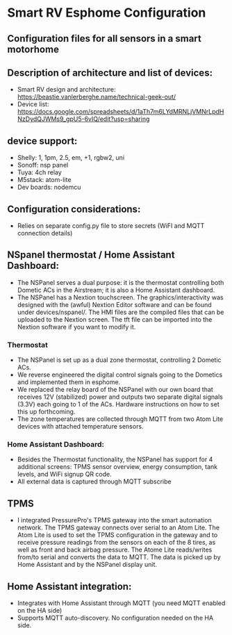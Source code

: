 # Smart RV Esphome Configuration
## Configuration files for all sensors in a smart motorhome

## Description of architecture and list of devices:
 - Smart RV design and architecture: https://beastie.vanlerberghe.name/technical-geek-out/ 
 - Device list: https://docs.google.com/spreadsheets/d/1aTh7m6LYdMRNLjVMNrLpdHNzDydQJWMs9_gpU5-6vIQ/edit?usp=sharing

## device support:
 - Shelly: 1, 1pm, 2.5, em, +1, rgbw2, uni
 - Sonoff: nsp panel 
 - Tuya: 4ch relay
 - M5stack: atom-lite
 - Dev boards: nodemcu

## Configuration considerations:
 - Relies on separate config.py file to store secrets (WiFI and MQTT connection details)

## NSpanel thermostat / Home Assistant Dashboard:
 - The NSPanel serves a dual purpose: it is the thermostat controlling both Dometic ACs in the Airstream; it is also a Home Assistant dashboard.
 - The NSPanel has a Nextion touchscreen. The graphics/interactivity was designed with the (awful) Nextion Editor software and can be found under devices/nspanel/. The HMI files are the compiled files that can be uploaded to the Nextion screen. The tft file can be imported into the Nextion software if you want to modify it.

### Thermostat
 - The NSPanel is set up as a dual zone thermostat, controlling 2 Dometic ACs.
 - We reverse engineered the digital control signals going to the Dometics and implemented them in esphome.
 - We replaced the relay board of the NSPanel with our own board that receives 12V (stabilized) power and outputs two separate digital signals (3.3V) each going to 1 of the ACs. Hardware instructions on how to set this up forthcoming.
 - The zone temperatures are collected through MQTT from two Atom Lite devices with attached temperature sensors. 

### Home Assistant Dashboard:
 - Besides the Thermostat functionality, the NSPanel has support for 4 additional screens: TPMS sensor overview, energy consumption, tank levels, and WiFi signup QR code. 
 - All external data is captured through MQTT subscribe

## TPMS
 - I integrated PressurePro's TPMS gateway into the smart automation network. The TPMS gateway connects over serial to an Atom Lite. The Atom Lite is used to set the TPMS configuration in the gateway and to receive pressure readings from the sensors on each of the 8 tires, as well as front and back airbag pressure. The Atome Lite reads/writes from/to serial and converts the data to MQTT. The data is picked up by Home Assistant and by the NSPanel display unit.

## Home Assistant integration:
 - Integrates with Home Assistant through MQTT (you need MQTT enabled on the HA side)
 - Supports MQTT auto-discovery. No configuration needed on the HA side.
